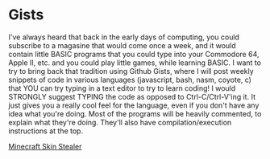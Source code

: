 # Gists
I've always heard that back in the early days of computing, you could subscribe to a magasine that would come once a week, and it would contain little BASIC programs that you could type into your Commodore 64, Apple II, etc. and you could play little games, while learning BASIC. I want to try to bring back that tradition using Github Gists, where I will post weekly snippets of code in various languages (javascript, bash, nasm, coyote, c) that YOU can try typing in a text editor to try to learn coding! I would STRONGLY suggest TYPING the code as opposed to Ctrl-C/Ctrl-V'ing it. It just gives you a really cool feel for the language, even if you don't have any idea what you're doing. Most of the programs will be heavily commented, to explain what they're doing. They'll also have compilation/execution instructions at the top.

[Minecraft Skin Stealer](https://gist.github.com/thecoder08/bfe458285f2a8546bf19368e996f541b)
